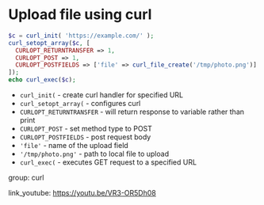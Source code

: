 # Upload file using curl

```php
$c = curl_init( 'https://example.com/' );
curl_setopt_array($c, [
  CURLOPT_RETURNTRANSFER => 1,
  CURLOPT_POST => 1,
  CURLOPT_POSTFIELDS => ['file' => curl_file_create('/tmp/photo.png')]
]);
echo curl_exec($c);
```

- `curl_init(` - create curl handler for specified URL
- `curl_setopt_array(` - configures curl
- `CURLOPT_RETURNTRANSFER` - will return response to variable rather than print
- `CURLOPT_POST` - set method type to POST
- `CURLOPT_POSTFIELDS` - post request body
- `'file'` - name of the upload field
- `'/tmp/photo.png'` - path to local file to upload
- `curl_exec(` - executes GET request to a specified URL

group: curl


link_youtube: https://youtu.be/VR3-OR5Dh08
